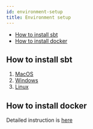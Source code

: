 ```yaml
---
id: environment-setup
title: Environment setup
---
```


- [How to install sbt](#how-to-install-sbt)  
- [How to install docker](#how-to-install-docker)  

## <a name="how-to-install-sbt"></a> How to install sbt
1) [MacOS](http://www.scala-sbt.org/1.x/docs/Installing-sbt-on-Mac.html)  
2) [Windows](http://www.scala-sbt.org/1.x/docs/Installing-sbt-on-Windows.html)   
3) [Linux](http://www.scala-sbt.org/1.x/docs/Installing-sbt-on-Linux.html)

## <a name="how-to-install-docker"></a> How to install docker
Detailed instruction is [here](https://docs.docker.com/install/)   
